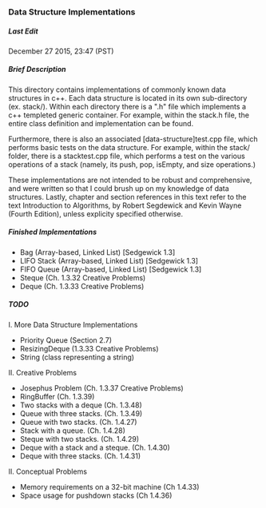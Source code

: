 ### Data Structure Implementations

##### Last Edit
December 27 2015, 23:47 (PST)

##### Brief Description

This directory contains implementations of commonly known data structures in 
c++. Each data structure is located in its own sub-directory (ex. stack/).
Within each directory there is a ".h" file which implements a c++ templeted 
generic container. For example, within the stack.h file, the entire class 
definition and implementation can be found. 

Furthermore, there is also an associated [data-structure]test.cpp file, which 
performs basic tests on the data structure. For example, within the stack/ 
folder, there is a stacktest.cpp file, which performs a test on the various operations 
of a stack (namely, its push, pop, isEmpty, and size operations.)

These implementations are not intended to be robust and comprehensive, and 
were written so that I could brush up on my knowledge of data structures. Lastly, 
chapter and section references in this text refer to the text Introduction to 
Algorithms, by Robert Segdewick and Kevin Wayne (Fourth Edition), unless 
explicity specified otherwise.

##### Finished Implementations

- Bag (Array-based, Linked List) [Sedgewick 1.3]
- LIFO Stack (Array-based, Linked List) [Sedgewick 1.3]
- FIFO Queue (Array-based, Linked List) [Sedgewick 1.3]
- Steque (Ch. 1.3.32 Creative Problems)
- Deque (Ch. 1.3.33 Creative Problems)

##### TODO

I. More Data Structure Implementations
- Priority Queue (Section 2.7)
- ResizingDeque (1.3.33 Creative Problems)
- String (class representing a string)

II. Creative Problems
- Josephus Problem (Ch. 1.3.37 Creative Problems)
- RingBuffer (Ch. 1.3.39)
- Two stacks with a deque (Ch. 1.3.48)
- Queue with three stacks. (Ch. 1.3.49)
- Queue with two stacks. (Ch. 1.4.27)
- Stack with a queue. (Ch. 1.4.28)
- Steque with two stacks. (Ch. 1.4.29)
- Deque with a stack and a steque. (Ch. 1.4.30)
- Deque with three stacks. (Ch. 1.4.31)

II. Conceptual Problems

- Memory requirements on a 32-bit machine (Ch 1.4.33)
- Space usage for pushdown stacks (Ch 1.4.36)

